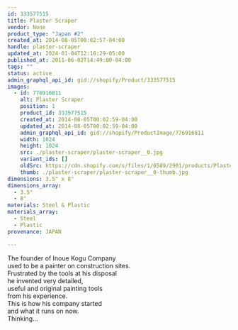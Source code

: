 ```yaml
---
id: 333577515
title: Plaster Scraper
vendor: None
product_type: "Japan #2"
created_at: 2014-08-05T00:02:57-04:00
handle: plaster-scraper
updated_at: 2024-01-04T12:16:29-05:00
published_at: 2011-06-02T14:49:00-04:00
tags: ""
status: active
admin_graphql_api_id: gid://shopify/Product/333577515
images:
  - id: 776916811
    alt: Plaster Scraper
    position: 1
    product_id: 333577515
    created_at: 2014-08-05T00:02:59-04:00
    updated_at: 2014-08-05T00:02:59-04:00
    admin_graphql_api_id: gid://shopify/ProductImage/776916811
    width: 1024
    height: 1024
    src: ./plaster-scraper/plaster-scraper__0.jpg
    variant_ids: []
    oldSrc: https://cdn.shopify.com/s/files/1/0589/2901/products/Plaster-Scraper.jpeg?v=1407211379
    thumb: ./plaster-scraper/plaster-scraper__0-thumb.jpg
dimensions: 3.5" x 8"
dimensions_array:
  - 3.5"
  - 8"
materials: Steel & Plastic
materials_array:
  - Steel
  - Plastic
provenance: JAPAN

---
```


The founder of Inoue Kogu Company  
used to be a painter on construction sites.  
Frustrated by the tools at his disposal  
he invented very detailed,  
useful and original painting tools  
from his experience.  
This is how his company started  
and what it runs on now.  
Thinking...